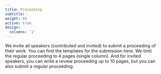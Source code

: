 ```yaml
---
title: Proceeding
subtitle:
weight: 60
active: true
design:
  columns: '1'
---
```

<div class="container-md">
    <p style="font-size:0.9rem">
    We invite all speakers (contributed and invited) to submit a proceeding of their work. You can find the templates for the submission here. We limit the regular proceeding to 4 pages (single column). And for invited speakers, you can write a review proceeding up to 10 pages, but you can also submit a regular proceeding.
    </p>
</div>